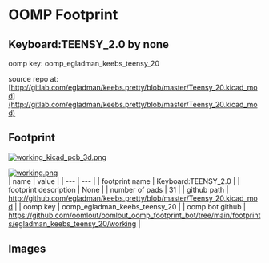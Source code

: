 # OOMP Footprint  
## Keyboard:TEENSY_2.0  by none  
  
oomp key: oomp_egladman_keebs_teensy_20  
  
source repo at: [http://gitlab.com/egladman/keebs.pretty/blob/master/Teensy_20.kicad_mod](http://gitlab.com/egladman/keebs.pretty/blob/master/Teensy_20.kicad_mod)  
## Footprint  
  
[![working_kicad_pcb_3d.png](working_kicad_pcb_3d_600.png)](working_kicad_pcb_3d.png)  
  
[![working.png](working_600.png)](working.png)  
| name | value | 
| --- | --- | 
| footprint name | Keyboard:TEENSY_2.0 | 
| footprint description | None | 
| number of pads | 31 | 
| github path | http://github.com/egladman/keebs.pretty/blob/master/Teensy_20.kicad_mod | 
| oomp key | oomp_egladman_keebs_teensy_20 | 
| oomp bot github | https://github.com/oomlout/oomlout_oomp_footprint_bot/tree/main/footprints/egladman_keebs_teensy_20/working | 
## Images  
